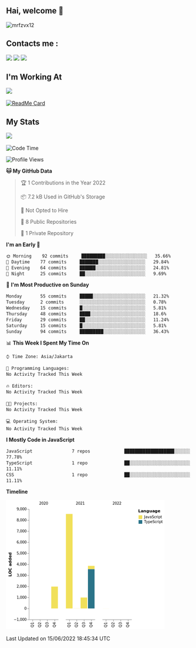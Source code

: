 ## Hai, welcome :wave:

![mrfzvx12](https://github.com/mrfzvx12.png?size=5000)

## Contacts me :

<p>
<a href="http://wa.me/6282223014661" target="blank"><img src="https://img.shields.io/badge/Whatsapp-30302f?style=social&logo=whatsapp" /></a>
<a href="http://www.instagram.com/mrf.zvx/" target="blank"><img src="https://img.shields.io/badge/Instagram-30302f?style=social&logo=instagram" /></a>
<a href="https://www.facebook.com/profile.php?id=100028409167054" target="blank"><img src="https://img.shields.io/badge/Facebook-30302f?style=social&logo=facebook" /></a>
</p>

<h2>I'm Working At</h2>

<img src="https://user-images.githubusercontent.com/72728486/104811327-36bc1300-582d-11eb-80f9-7c39c9b99e62.gif" width="120">

[![ReadMe Card](https://github-readme-stats.vercel.app/api/pin/?username=mrfzvx12&repo=whatsapp-bot&theme=buefy)](https://github.com/mrfzvx12/termux-whatsapp-bot)

## My Stats

<img height="180em" src="https://github-readme-stats.vercel.app/api?username=mrfzvx12&show_icons=true&hide_border=true&&count_private=true&include_all_commits=true" />

<!--START_SECTION:waka-->
![Code Time](http://img.shields.io/badge/Code%20Time-0%20secs-blue)

![Profile Views](http://img.shields.io/badge/Profile%20Views-3-blue)

**🐱 My GitHub Data** 

> 🏆 1 Contributions in the Year 2022
 > 
> 📦 7.2 kB Used in GitHub's Storage 
 > 
> 🚫 Not Opted to Hire
 > 
> 📜 8 Public Repositories 
 > 
> 🔑 1 Private Repository 
 > 
**I'm an Early 🐤** 

```text
🌞 Morning    92 commits     █████████░░░░░░░░░░░░░░░░   35.66% 
🌆 Daytime    77 commits     ███████░░░░░░░░░░░░░░░░░░   29.84% 
🌃 Evening    64 commits     ██████░░░░░░░░░░░░░░░░░░░   24.81% 
🌙 Night      25 commits     ██░░░░░░░░░░░░░░░░░░░░░░░   9.69%

```
📅 **I'm Most Productive on Sunday** 

```text
Monday       55 commits     █████░░░░░░░░░░░░░░░░░░░░   21.32% 
Tuesday      2 commits      ░░░░░░░░░░░░░░░░░░░░░░░░░   0.78% 
Wednesday    15 commits     █░░░░░░░░░░░░░░░░░░░░░░░░   5.81% 
Thursday     48 commits     ████░░░░░░░░░░░░░░░░░░░░░   18.6% 
Friday       29 commits     ██░░░░░░░░░░░░░░░░░░░░░░░   11.24% 
Saturday     15 commits     █░░░░░░░░░░░░░░░░░░░░░░░░   5.81% 
Sunday       94 commits     █████████░░░░░░░░░░░░░░░░   36.43%

```


📊 **This Week I Spent My Time On** 

```text
⌚︎ Time Zone: Asia/Jakarta

💬 Programming Languages: 
No Activity Tracked This Week

🔥 Editors: 
No Activity Tracked This Week

🐱‍💻 Projects: 
No Activity Tracked This Week

💻 Operating System: 
No Activity Tracked This Week

```

**I Mostly Code in JavaScript** 

```text
JavaScript               7 repos             ███████████████████░░░░░░   77.78% 
TypeScript               1 repo              ██░░░░░░░░░░░░░░░░░░░░░░░   11.11% 
CSS                      1 repo              ██░░░░░░░░░░░░░░░░░░░░░░░   11.11%

```


**Timeline**

![Chart not found](https://raw.githubusercontent.com/mrfzvx12/mrfzvx12/main/charts/bar_graph.png) 


 Last Updated on 15/06/2022 18:45:34 UTC
<!--END_SECTION:waka-->